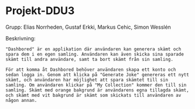 # Projekt-DDU3

Grupp: Elias Norrheden, Gustaf Erkki, Markus Cehic, Simon Wesslén

Beskrivning: 

    "Dashbored" är en applikation där användaren kan generera skämt och spara dem i en egen samling. Användaren kan även skicka sina sparade skämt till andra användare, samt ta bort skämt från sin samling.
    
    För att komma åt Dashbored behöver användaren skapa ett konto och sedan logga in. Genom att klicka på "Generate Joke" genereras ett nytt skämt, och användaren har möjlighet att spara skämtet till sin samling. Om användaren klickar på "My Collection" kommer den till sin samling. Skämt med orange bakgrund är användarens egna tillagda skämt, och skämt med vit bakgrund är skämt som skickats till användaren av någon annan. 


    
